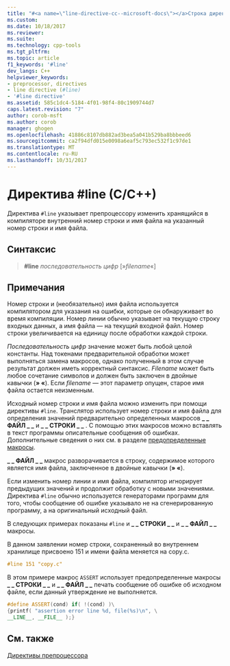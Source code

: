 ```yaml
---
title: "#<a name=\"line-directive-cc--microsoft-docs\"></a>Строка директивы (C/C++) | Документы Microsoft"
ms.custom: 
ms.date: 10/18/2017
ms.reviewer: 
ms.suite: 
ms.technology: cpp-tools
ms.tgt_pltfrm: 
ms.topic: article
f1_keywords: '#line'
dev_langs: C++
helpviewer_keywords:
- preprocessor, directives
- line directive (#line)
- '#line directive'
ms.assetid: 585c1dc4-5184-4f01-98f4-80c1909744d7
caps.latest.revision: "7"
author: corob-msft
ms.author: corob
manager: ghogen
ms.openlocfilehash: 41886c8107db882ad3bea5a041b529ba8bbbeed6
ms.sourcegitcommit: ca2f94dfd015e0098a6eaf5c793ec532f1c97de1
ms.translationtype: MT
ms.contentlocale: ru-RU
ms.lasthandoff: 10/31/2017
---
```

# <a name="line-directive-cc"></a>Директива #line (C/C++)

Директива `#line` указывает препроцессору изменить хранящийся в компиляторе внутренний номер строки и имя файла на указанный номер строки и имя файла.

## <a name="syntax"></a>Синтаксис

> **#line** *последовательность цифр* [»*filename*«]

## <a name="remarks"></a>Примечания

Номер строки и (необязательно) имя файла используется компилятором для указания на ошибки, которые он обнаруживает во время компиляции. Номер линии обычно указывает на текущую строку входных данных, а имя файла — на текущий входной файл. Номер строки увеличивается на единицу после обработки каждой строки.

*Последовательность цифр* значение может быть любой целой константы. Над токенами предварительной обработки может выполняться замена макросов, однако полученный в этом случае результат должен иметь корректный синтаксис. *Filename* может быть любое сочетание символов и должен быть заключен в двойные кавычки (**» «**). Если *filename* — этот параметр опущен, старое имя файла остается неизменным.

Исходный номер строки и имя файла можно изменить при помощи директивы `#line`. Транслятор использует номер строки и имя файла для определения значений предварительно определенных макросов **&#95; &#95; ФАЙЛ &#95; &#95;**  и **&#95; &#95; СТРОКИ &#95; &#95;** . С помощью этих макросов можно вставлять в текст программы описательные сообщения об ошибках. Дополнительные сведения о них см. в разделе [предопределенные макросы](../preprocessor/predefined-macros.md).

**&#95; &#95; ФАЙЛ &#95; &#95;**  макрос разворачивается в строку, содержимое которого является имя файла, заключенное в двойные кавычки (**» «**).

Если изменить номер линии и имя файла, компилятор игнорирует предыдущих значений и продолжит обработку с новыми значениями. Директива `#line` обычно используется генераторами программ для того, чтобы сообщение об ошибке указывало не на сгенерированную программу, а на оригинальный исходный файл.

В следующих примерах показаны `#line` и **&#95; &#95; СТРОКИ &#95; &#95;**  и **&#95; &#95; ФАЙЛ &#95; &#95;**  макросы.

В данном заявлении номер строки, сохраненный во внутреннем хранилище присвоено 151 и имени файла меняется на copy.c.

```cpp
#line 151 "copy.c"
```

 В этом примере макрос `ASSERT` использует предопределенные макросы **&#95; &#95; СТРОКИ &#95; &#95;**  и **&#95; &#95; ФАЙЛ &#95; &#95;**  печать сообщение об ошибке об исходном файле, если данный утверждение не выполняется.

```cpp
#define ASSERT(cond) if( !(cond) )\
{printf( "assertion error line %d, file(%s)\n", \
__LINE__, __FILE__ );}
```

## <a name="see-also"></a>См. также

[Директивы препроцессора](../preprocessor/preprocessor-directives.md)